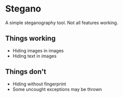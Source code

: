 # Stegano
A simple steganography tool. Not all features working.

## Things working
- Hiding images in images
- Hiding text in images

## Things don't
- Hiding without fingerprint
- Some uncought exceptions may be thrown
